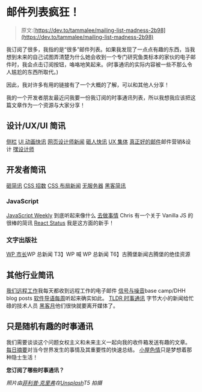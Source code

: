 # 邮件列表疯狂！

> 原文:[https://dev.to/tammalee/mailing-list-madness-2b98](https://dev.to/tammalee/mailing-list-madness-2b98)

我订阅了很多，我指的是“很多”邮件列表。如果我发现了一点点有趣的东西，当我想到未来的自己试图弄清楚为什么她会收到一个专门研究鱼类标本的家伙的电子邮件时，我会点击订阅按钮，咯咯地笑起来。(时事通讯的实际内容被一些不那么令人尴尬的东西所取代。)

因此，我对许多有用的链接有了一个大概的了解，可以和其他人分享！

我的一个开发者朋友最近问我要一份我订阅的时事通讯列表，所以我想我应该把这篇文章作为一个资源与大家分享！

## [](#designuxui-newsletters)设计/UX/UI 简讯

[侧栏](https://sidebar.io/)
[UI 动画快讯](https://uianimationnewsletter.com/)
[网页设计师新闻](https://www.webdesignernews.com/)
[砸人快讯](https://www.smashingmagazine.com/)
[UX 集体](https://uxdesign.cc/)
[真正好的邮件](https://reallygoodemails.com/)邮件营销&设计
[嘿设计师](https://heydesigner.com/)

## [](#developer-newsletters)开发者简讯

[砸简讯](https://www.smashingmagazine.com/)
[CSS 招数](https://css-tricks.com/)
[CSS 布局新闻](http://csslayout.news/)
[无服务器](https://serverless.com/)
[黑客简讯](https://hackernewsletter.com/)

### [](#javascript)JavaScript

[JavaScript Weekly](https://javascriptweekly.com/) 到底听起来像什么
[去做事情](https://gomakethings.com/) Chris 有一个关于 Vanilla JS 的很棒的简讯
[React Status](https://react.statuscode.com) 我是这方面的新手！

### [](#wordpress)文字出版社

[WP 市长](https://wpmayor.com/)WP 总新闻
T3】WP 喊 WP 总新闻
T6】古腾堡新闻古腾堡的绝佳资源

## [](#other-industry-newsletters)其他行业简讯

[我们远程工作](https://weworkremotely.com/)我每天都收到远程工作的电子邮件
[信号与噪音](https://m.signalvnoise.com/)base camp/DHH blog posts
[软件导语每周](http://softwareleadweekly.com/)听起来确实如此。
[TLDR 时事通讯](https://www.tldrnewsletter.com/)
字节大小的新闻给忙碌的技术人员
[黑客月](https://hackernoon.com/)他们很快就要离开媒体了。

## [](#just-random-interesting-newsletters)只是随机有趣的时事通讯

我们需要谈谈这个问题女权主义和未来主义一起向我的收件箱发送有趣的文章。
[每日摘要](https://theskimm.com/)对当今世界发生的事情及其重要性的快速总结。
[小屋色情](https://cabinporn.com/)只是梦想着那种隐士生活！

**您订阅了哪些时事通讯？**

*照片由[菲利普·克里弗](https://unsplash.com/photos/YytFx3-BnA0?utm_source=unsplash&utm_medium=referral&utm_content=creditCopyText)在[Unsplash](https://unsplash.com/search/photos/mail-box?utm_source=unsplash&utm_medium=referral&utm_content=creditCopyText)T5 拍摄*